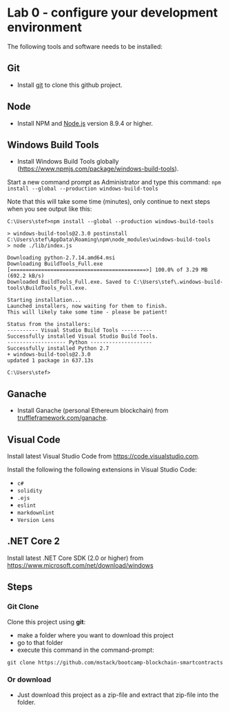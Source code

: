 # Lab 0 - configure your development environment

The following tools and software needs to be installed:

## Git

- Install [git](https://git-scm.com/) to clone this github project.

## Node

- Install NPM and [Node.js](https://nodejs.org/en/) version 8.9.4 or higher.

## Windows Build Tools

- Install Windows Build Tools globally (<https://www.npmjs.com/package/windows-build-tools>).

Start a new command prompt as Administrator and type this command: `npm install --global --production windows-build-tools`

Note that this will take some time (minutes), only continue to next steps when you see output like this:

``` x
C:\Users\stef>npm install --global --production windows-build-tools

> windows-build-tools@2.3.0 postinstall C:\Users\stef\AppData\Roaming\npm\node_modules\windows-build-tools
> node ./lib/index.js

Downloading python-2.7.14.amd64.msi
Downloading BuildTools_Full.exe
[============================================>] 100.0% of 3.29 MB (692.2 kB/s)
Downloaded BuildTools_Full.exe. Saved to C:\Users\stef\.windows-build-tools\BuildTools_Full.exe.

Starting installation...
Launched installers, now waiting for them to finish.
This will likely take some time - please be patient!

Status from the installers:
---------- Visual Studio Build Tools ----------
Successfully installed Visual Studio Build Tools.
------------------- Python --------------------
Successfully installed Python 2.7
+ windows-build-tools@2.3.0
updated 1 package in 637.13s

C:\Users\stef>
```

## Ganache

- Install Ganache (personal Ethereum blockchain) from [truffleframework.com/ganache](https://truffleframework.com/ganache).

## Visual Code

Install latest Visual Studio Code from <https://code.visualstudio.com>.

Install the following the following extensions in Visual Studio Code:

- `c#`
- `solidity`
- `.ejs`
- `eslint`
- `markdownlint`
- `Version Lens`

## .NET Core 2

Install latest .NET Core SDK (2.0 or higher) from <https://www.microsoft.com/net/download/windows>

## Steps

### Git Clone

Clone this project using **git**:

- make a folder where you want to download this project
- go to that folder
- execute this command in the command-prompt:

``` x
git clone https://github.com/mstack/bootcamp-blockchain-smartcontracts
```

### Or download

- Just download this project as a zip-file and extract that zip-file into the folder.
